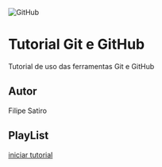 ![GitHub](https://img.shields.io/github/license/filipesatiro/git-github?style=for-the-badge)
# Tutorial Git e GitHub
Tutorial de uso das ferramentas Git e GitHub
## Autor
Filipe Satiro
## PlayList
[iniciar tutorial](https://joseassis.com.br/cursos/gitegithub.html)
